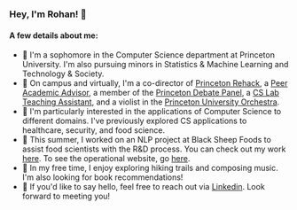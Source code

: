 ### Hey, I'm Rohan! 👋

#### A few details about me:
- 🎒 I'm a sophomore in the Computer Science department at Princeton University. I'm also pursuing minors in Statistics & Machine Learning and Technology & Society. 
- 🎻 On campus and virtually, I'm a co-director of [Princeton Rehack](http://rehack.co), a [Peer Academic Advisor](https://forbescollege.princeton.edu/people/peer-academic-advisers-paa), a member of the [Princeton Debate Panel](http://debate.princeton.edu), a [CS Lab Teaching Assistant](http://labta.cs.princeton.edu), and a violist in the [Princeton University Orchestra](http://orchestra.princeton.edu). 
- 🔭 I'm particularly interested in the applications of Computer Science to different domains. I've previously explored CS applications to healthcare, security, and food science.
- 🍔 This summer, I worked on an NLP project at Black Sheep Foods to assist food scientists with the R&D process. You can check out my work [here](http://www.github.com/bcatoto/bsf). To see the operational website, go [here](http://shearlock.blacksheepfoods.com).
- 🏃 In my free time, I enjoy exploring hiking trails and composing music. I'm also looking for book recommendations!
- 💬 If you'd like to say hello, feel free to reach out via [Linkedin](http://www.linkedin.com/in/rjinturkar). Look forward to meeting you!

<!--
**rjintu/rjintu** is a ✨ _special_ ✨ repository because its `README.md` (this file) appears on your GitHub profile.

Here are some ideas to get you started:

- 🔭 I’m currently working on ...
- 🌱 I’m currently learning ...
- 👯 I’m looking to collaborate on ...
- 🤔 I’m looking for help with ...
- 💬 Ask me about ...
- 📫 How to reach me: ...
- 😄 Pronouns: he/him/his
- ⚡ Fun fact: I'm a lefty and I have perfect pitch!
-->
